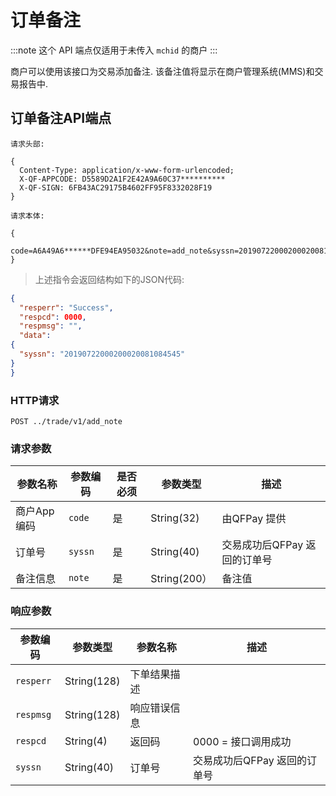 # 订单备注

:::note
这个 API 端点仅适用于未传入 `mchid` 的商户
:::

商户可以使用该接口为交易添加备注. 该备注值将显示在商户管理系统(MMS)和交易报告中.

## 订单备注API端点

```plaintext
请求头部:

{
  Content-Type: application/x-www-form-urlencoded;
  X-QF-APPCODE: D5589D2A1F2E42A9A60C37**********
  X-QF-SIGN: 6FB43AC29175B4602FF95F8332028F19
}

请求本体:

{
  code=A6A49A6******DFE94EA95032&note=add_note&syssn=20190722000200020081075691
}
```

> 上述指令会返回结构如下的JSON代码:

```json
{
  "resperr": "Success",
  "respcd": 0000,
  "respmsg": "",
  "data":
{
  "syssn": "20190722000200020081084545"
}
}
```

### HTTP请求

`POST ../trade/v1/add_note`

### 请求参数

|参数名称|参数编码|是否必须|参数类型|描述|
|----    |---|----- |-----   |----- |
|商户App编码| `code`   |是   |String(32)   | 由QFPay 提供 |
|订单号 | `syssn` | 是 |String(40) | 交易成功后QFPay 返回的订单号 |
|备注信息| `note`   |是   |String(200）   | 备注值  |

### 响应参数

|参数编码|参数类型| 参数名称 |描述|
|----    |---|-----   |-----   |
| `resperr`   |String(128)   |下单结果描述   |  |
| `respmsg`   |String(128)  |响应错误信息   |    |
| `respcd`    |String(4)  |返回码   |   0000 = 接口调用成功 |
| `syssn`     |String(40)   |订单号  | 交易成功后QFPay 返回的订单号 |
